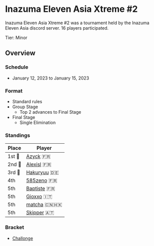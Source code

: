 # Inazuma Eleven Asia Xtreme #2

Inazuma Eleven Asia Xtreme #2 was a tournament held by the Inazuma Eleven Asia discord server. 
16 players participated.

Tier: Minor

## Overview

### Schedule
- January 12, 2023 to January 15, 2023

### Format
- Standard rules
- Group Stage
    - Top 2 advances to Final Stage
- Final Stage
    - Single Elimination

### Standings

|Place|Player|
|-|-|
|1st :1st_place_medal:|[Azyck](../../players/french/azyck.md) :fr:|
|2nd :2nd_place_medal:|[Alexisl](../../players/french/alexisl.md) :fr:|
|3rd :3rd_place_medal:|[Hakuryuu](../../players/german/haku.md) :de:|
|4th|[585zeno](../../players/french/585zeno.md) :fr:|
|5th|[Baptiste](../../players/french/baptiste.md) :fr:|
|5th|[Gioxxo](../../players/italian/gioxxo.md) :it:|
|5th|[matcha](../../players/chinese/matcha.md) :cn::hong_kong:|
|5th|[Skipper](../../players/austrian/skipper.md) :austria:|

### Bracket
- [Challonge](https://challonge.com/tn6j03nd)